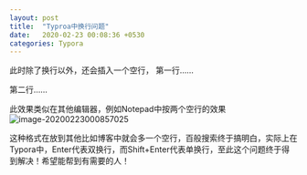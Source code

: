 ```yaml
---
layout: post
title:  "Typroa中换行问题"
date:   2020-02-23 00:08:36 +0530
categories: Typora
---
```


此时除了换行以外，还会插入一个空行，
第一行……

第二行……

此效果类似在其他编辑器，例如Notepad中按两个空行的效果
![image-20200223000857025](https://xukunming.com/assets/image-20200223000857025.png)

这种格式在放到其他比如博客中就会多一个空行，百般搜索终于搞明白，实际上在Typora中，Enter代表双换行，而Shift+Enter代表单换行，至此这个问题终于得到解决！希望能帮到有需要的人！

